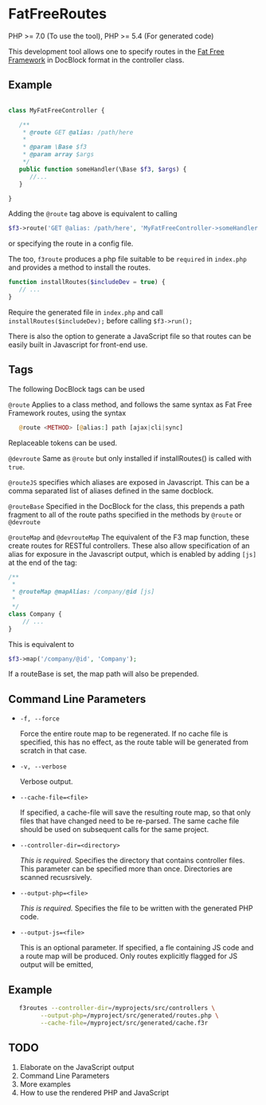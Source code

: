 FatFreeRoutes
=============

PHP >= 7.0 (To use the tool), 
PHP >= 5.4 (For generated code)

This development tool allows one to specify routes in the 
[Fat Free Framework](http://fatfreeframework.com) in DocBlock format in the 
controller class.

Example
--------

```php

class MyFatFreeController {

   /**
    * @route GET @alias: /path/here
    *
    * @param \Base $f3
    * @param array $args
    */
   public function someHandler(\Base $f3, $args) {
      //...
   }

}

```

Adding the `@route` tag above is equivalent to calling 
```php
$f3->route('GET @alias: /path/here', 'MyFatFreeController->someHandler');
```
or specifying the route in a config file.

The too, `f3route` produces a php file suitable to be `required` in `index.php` and
provides a method to install the routes.
```php
function installRoutes($includeDev = true) {
   // ...
}
```

Require the generated file in `index.php` and call `installRoutes($includeDev);` before calling `$f3->run();`

There is also the option to generate a JavaScript file so that routes can be easily built in 
Javascript for front-end use.


Tags
----
The following DocBlock tags can be used

`@route`
Applies to a class method, and follows the same syntax as Fat Free Framework routes, using
the syntax 
```php
   @route <METHOD> [@alias:] path [ajax|cli|sync]
```
Replaceable tokens can be used.

`@devroute` Same as `@route` but only installed if installRoutes() is called with `true`.

`@routeJS` specifies which aliases are exposed in Javascript. This can be a comma separated list of
aliases defined in the same docblock.

`@routeBase` Specified in the DocBlock for the class, this prepends a path fragment to all
of the route paths specified in the methods by `@route` or `@devroute`

`@routeMap` and `@devrouteMap` The equivalent of the F3 map function, these create routes for
RESTful controllers. These also allow specification of an alias for exposure in the
Javascript output, which is enabled by adding `[js]` at the end of the tag:

```php
/**
 *
 * @routeMap @mapAlias: /company/@id [js]
 *
 */
class Company {
    // ...
}
```

This is equivalent to 
```php
$f3->map('/company/@id', 'Company');
```
If a routeBase is set, the map path will also be prepended.


Command Line Parameters
-----------------------
* `-f, --force`

    Force the entire route map to be regenerated. If no cache file is specified,
    this has no effect, as the route table will be generated from scratch in that case.
    
* `-v, --verbose`

    Verbose output.
    
* `--cache-file=<file>`

    If specified, a cache-file will save the resulting route map, so that only 
    files that have changed need to be re-parsed. The same cache file should be 
    used on subsequent calls for the same project.
    
* `--controller-dir=<directory>`

    *This is required.* Specifies the directory that contains controller files. This
    parameter can be specified more than once. Directories are scanned recusrsively.
    
* `--output-php=<file>`

   *This is required.* Specifies the file to be written with the generated PHP code.
   
* `--output-js=<file>`

    This is an optional parameter. If specified, a fle containing JS code and a route map
    will be produced. Only routes explicitly flagged for JS output will be emitted,    

Example
-------
```bash
   f3routes --controller-dir=/myprojects/src/controllers \
         --output-php=/myproject/src/generated/routes.php \
         --cache-file=/myproject/src/generated/cache.f3r
```

TODO
----
1. Elaborate on the JavaScript output
2. Command Line Parameters
3. More examples
4. How to use the rendered PHP and JavaScript
